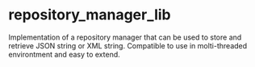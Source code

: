 # repository_manager_lib

Implementation of a repository manager that can be used to store and retrieve JSON string or XML string.
Compatible to use in molti-threaded environtment and easy to extend.
